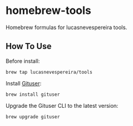 # homebrew-tools

Homebrew formulas for lucasnevespereira tools.

## How To Use

Before install:

```
brew tap lucasnevespereira/tools
```

Install [Gituser](https://github.com/lucasnevespereira/go-gituser):

```
brew install gituser
```

Upgrade the Gituser CLI to the latest version:

```
brew upgrade gituser
```
